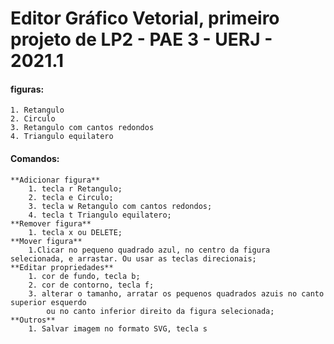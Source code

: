Editor Gráfico Vetorial, primeiro projeto de LP2 - PAE 3 - UERJ - 2021.1
==========================================================================

#### figuras:
	1. Retangulo
	2. Circulo
	3. Retangulo com cantos redondos
	4. Triangulo equilatero
#### Comandos:
	**Adicionar figura**
		1. tecla r Retangulo;
		2. tecla e Circulo;
		3. tecla w Retangulo com cantos redondos;
		4. tecla t Triangulo equilatero;
	**Remover figura**
		1. tecla x ou DELETE;
	**Mover figura**
		1.Clicar no pequeno quadrado azul, no centro da figura selecionada, e arrastar. Ou usar as teclas direcionais;
	**Editar propriedades**
		1. cor de fundo, tecla b;
		2. cor de contorno, tecla f;
		3. alterar o tamanho, arratar os pequenos quadrados azuis no canto superior esquerdo 
			ou no canto inferior direito da figura selecionada;
	**Outros**
		1. Salvar imagem no formato SVG, tecla s
